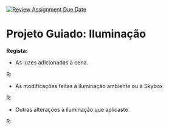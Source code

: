 [![Review Assignment Due Date](https://classroom.github.com/assets/deadline-readme-button-22041afd0340ce965d47ae6ef1cefeee28c7c493a6346c4f15d667ab976d596c.svg)](https://classroom.github.com/a/0yXj0ME-)
# Projeto Guiado: Iluminação

**Regista:**
- As luzes adicionadas à cena.

R: 

- As modificações feitas à iluminação ambiente ou à Skybox

R:

- Outras alterações à iluminação que aplicaste

R:
